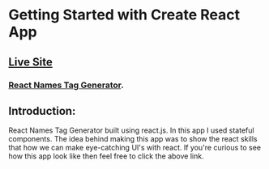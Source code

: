 # Getting Started with Create React App

## [Live Site](https://react-names-tag-generator.netlify.app/)

### [React Names Tag Generator](https://drive.google.com/file/d/15EkP4oZuuQ30BCBqnSb5bG-af4jmcGO0/view?usp=sharing/image.png).

## Introduction:

React Names Tag Generator built using react.js. In this app I used stateful components. The idea behind making this app was to show the react skills that how we can make eye-catching UI's with react. If you're curious to see how this app look like then feel free to click the above link.
